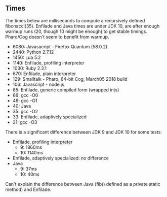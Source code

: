 ## Times

The times below are milliseconds to compute a recursively defined fibonacci(35).
Enfilade and Java times are under JDK 10, are after enough warmup runs (20,
though 10 might be enough) to get stable timings. Pharo/Cog doesn't seem to
benefit from warmup.

* 6080: Javasacript - Firefox Quantum (58.0.2)
* 2440: Python 2.7.12
* 1450: Lua 5.2
* 1140: Enfilade, profiling interpreter
* 1030: Ruby 2.3.1
* 670: Enfilade, plain interpreter
* 129: Smalltalk - Pharo, 64-bit Cog, March05 2018 build
* 106: Javascript - node.js
* 85: Enfilade, generic compiled form (wrapped ints)
* 66: gcc -O0
* 48: gcc -O1
* 40: Java
* 35: gcc -O2
* 33: Enfilade, adaptively specialized 
* 21: gcc -O3

There is a significant difference between JDK 9 and JDK 10 for some tests:

* Enfilade, profiling interpreter
  * 9: 1860ms
  * 10: 1140ms 
* Enfilade, adaptively specialized: no difference
* Java
  * 9: 37ms
  * 10: 40ms

Can't explain the difference between Java (fib() defined as a private static
method) and Enfilade.
